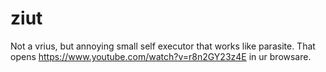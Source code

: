 # ziut
Not a vrius, but annoying small self executor that works like parasite. 
That opens https://www.youtube.com/watch?v=r8n2GY23z4E in ur browsare.
